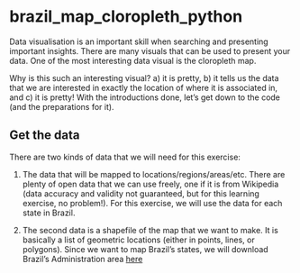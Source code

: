 # brazil_map_cloropleth_python
Data visualisation is an important skill when searching and presenting important insights. There are many visuals that can be used to present your data. One of the most interesting data visual is the cloropleth map.

Why is this such an interesting visual? a) it is pretty, b) it tells us the data that we are interested in exactly the location of where it is associated in, and c) it is pretty!
With the introductions done, let’s get down to the code (and the preparations for it).

## Get the data
There are two kinds of data that we will need for this exercise:

1. The data that will be mapped to locations/regions/areas/etc. There are plenty of open data that we can use freely, one if it is from Wikipedia (data accuracy and validity not guaranteed, but for this learning exercise, no problem!). For this exercise, we will use the data for each state in Brazil.

2. The second data is a shapefile of the map that we want to make. It is basically a list of geometric locations (either in points, lines, or polygons). Since we want to map Brazil’s states, we will download Brazil’s Administration area [here](http://www.diva-gis.org/datadown)
